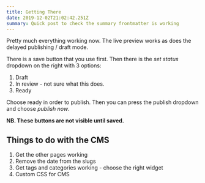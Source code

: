 ```yaml
---
title: Getting There
date: 2019-12-02T21:02:42.251Z
summary: Quick post to check the summary frontmatter is working
---
```

Pretty much everything working now. The live preview works as does the delayed publishing / draft mode.

There is a save button that you use first. Then there is the *set status* dropdown on the right with 3 options:

1. Draft
2. In review - not sure what this does.
3. Ready

 Choose ready in order to publish. Then you can press the publish dropdown and choose *publish now*.

**NB. These buttons are not visible until saved.**

## Things to do with the CMS

1. Get the other pages working
2. Remove the date from the slugs
3. Get tags and categories working - choose the right widget
4. Custom CSS for CMS
